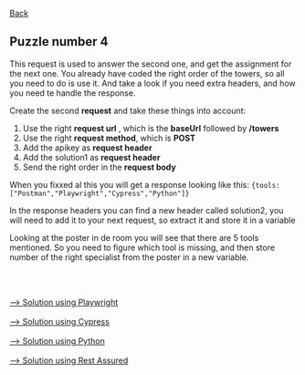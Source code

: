 [Back](04.%20puzzle3.md)

## Puzzle number 4
This request is used to answer the second one, and get the assignment for the next one. You already have coded the right order of the towers, so all you need to do is use it.  And take a look if you need extra headers, and how you need te handle the response.

Create the second **request** and take these things into account:
1. Use the right **request url** , which is the **baseUrl** followed by **/towers**
2. Use the right **request method**, which is **POST**
3. Add the apikey as **request header**
4. Add the solution1 as **request header**
5. Send the right order in the **request body**

When you fixxed al this you will get a response looking like this:
``{tools:  ["Postman","Playwright","Cypress","Python"]}``

In the response headers you can find a new header called solution2, you will need to add it to your next request, so extract it and store it in a variable

Looking at the poster in de room you will see that there are 5 tools mentioned. So you need to figure which tool is missing, and then store number of the right specialist from the poster in a new variable.

<br>
<br>

[--> Solution using Playwright](./playwright/solution-puzzle4.md)
<br>
<br>
[--> Solution using Cypress](./cypress/solution-puzzle4.md)
<br>
<br>
[--> Solution using Python](./python/solution-puzzle4.md)
<br>
<br>
[--> Solution using Rest Assured](./rest-assured/solution-puzzle4.md)
